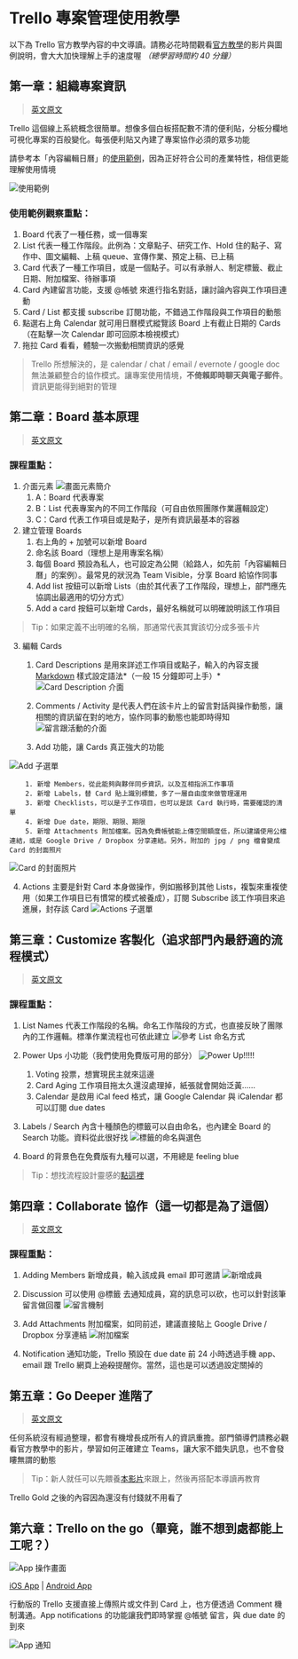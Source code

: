 

# Trello 專案管理使用教學

以下為 Trello 官方教學內容的中文導讀。請務必花時間觀看[官方教學](https://trello.com/guide)的影片與圖例說明，會大大加快理解上手的速度喔 *（總學習時間約 40 分鐘）*

## 第一章：組織專案資訊

> [英文原文](https://trello.com/guide/organize.html)

Trello 這個線上系統概念很簡單。想像多個白板搭配數不清的便利貼，分板分欄地可視化專案的百般變化。每張便利貼又內建了專案協作必須的眾多功能

請參考本「內容編輯日曆」的[使用範例](https://trello.com/b/mo04wOm4/editorial-calendar)，因為正好符合公司的產業特性，相信更能理解使用情境

![使用範例](https://d2k1ftgv7pobq7.cloudfront.net/meta/u/res/images/fab0c4d27d0dfe76347ba92f6464f614/organize-editorial.jpg)


### 使用範例觀察重點：
1. Board 代表了一種任務，或一個專案
2. List 代表一種工作階段。此例為：文章點子、研究工作、Hold 住的點子、寫作中、圖文編輯、上稿 queue、宣傳作業、預定上稿、已上稿
3. Card 代表了一種工作項目，或是一個點子。可以有承辦人、制定標籤、截止日期、附加檔案、待辦事項
4. Card 內建留言功能，支援 @帳號 來進行指名對話，讓討論內容與工作項目連動
5. Card / List 都支援 subscribe 訂閱功能，不錯過工作階段與工作項目的動態
6. 點選右上角 Calendar 就可用日曆模式縱覽該 Board 上有截止日期的 Cards （在點擊一次 Calendar 即可回原本檢視模式）
7. 拖拉 Card 看看，體驗一次搬動相關資訊的感覺

> Trello 所想解決的，是 calendar / chat / email / evernote / google doc 無法兼顧整合的協作模式。讓專案使用情境，**不倚賴即時聊天與電子郵件**。資訊更能得到絕對的管理

## 第二章：Board 基本原理

> [英文原文](https://trello.com/guide/board_basics.html)

### 課程重點：
1. 介面元素
![畫面元素簡介](https://d2k1ftgv7pobq7.cloudfront.net/meta/u/res/images/f556940da98ac9e209bb9fb7d7150ca2/board.jpg)
	1. A：Board 代表專案
	2. B：List 代表專案內的不同工作階段（可自由依照團隊作業邏輯設定）
	3. C：Card 代表工作項目或是點子，是所有資訊最基本的容器
2. 建立管理 Boards
	1. 右上角的 + 加號可以新增 Board
	2. 命名該 Board（理想上是用專案名稱）
	3. 每個 Board 預設為私人，也可設定為公開（給路人，如先前「內容編輯日曆」的案例）。最常見的狀況為 Team Visible，分享 Board 給協作同事
	4. Add list 按鈕可以新增 Lists（由於其代表了工作階段，理想上，部門應先協調出最適用的切分方式）
	5. Add a card 按鈕可以新增 Cards，最好名稱就可以明確說明該工作項目
> Tip：如果定義不出明確的名稱，那通常代表其實該切分成多張卡片
3. 編輯 Cards
	1. Card Descriptions 是用來詳述工作項目或點子，輸入的內容支援 [Markdown](http://help.trello.com/article/821-using-markdown-in-trello) 樣式設定語法*（一般 15 分鐘即可上手）*
![Card Description 介面](https://d2k1ftgv7pobq7.cloudfront.net/meta/u/res/images/79cfd316cc2a8dbff57357764933ed2c/board-card_description.jpg)

	2. Comments / Activity 是代表人們在該卡片上的留言對話與操作動態，讓相關的資訊留在對的地方，協作同事的動態也能即時得知
![留言跟活動的介面](https://d2k1ftgv7pobq7.cloudfront.net/meta/u/res/images/41b5d89ad26cc5fe4aac4065fb80c81d/board-activity_section.jpg)

	3. Add 功能，讓 Cards 真正強大的功能

![Add 子選單](https://d2k1ftgv7pobq7.cloudfront.net/meta/u/res/images/a8f1422ef89d1bbffb3c3c51c379a978/board-add_section.jpg)

		1. 新增 Members，從此能夠與夥伴同步資訊，以及互相指派工作事項
		2. 新增 Labels，替 Card 貼上識別標籤，多了一層自由度來做管理運用
		3. 新增 Checklists，可以是子工作項目，也可以是該 Card 執行時，需要確認的清單
		4. 新增 Due date，期限、期限、期限
		5. 新增 Attachments 附加檔案。因為免費帳號能上傳空間額度低，所以建議使用公檔連結，或是 Google Drive / Dropbox 分享連結。另外，附加的 jpg / png 檔會變成 Card 的封面照片
 
![Card 的封面照片](https://d2k1ftgv7pobq7.cloudfront.net/meta/u/res/images/02f9aac65eee09d5b9deba82202ccc6a/attach.jpg)

4.  Actions 主要是針對 Card 本身做操作，例如搬移到其他 Lists，複製來重複使用（如果工作項目已有慣常的模式被養成），訂閱 Subscribe 該工作項目來追進展，封存該 Card
![Actions 子選單](https://d2k1ftgv7pobq7.cloudfront.net/meta/u/res/images/dbb46e6ecbc5dfd581fa855eff91c49a/board-actions_section.jpg)

## 第三章：Customize 客製化（追求部門內最舒適的流程模式）

> [英文原文](https://trello.com/guide/customize.html)

### 課程重點：
1. List Names 代表工作階段的名稱。命名工作階段的方式，也直接反映了團隊內的工作邏輯。標準作業流程也可依此建立
![參考 List 命名方式](https://d2k1ftgv7pobq7.cloudfront.net/meta/u/res/images/4ce183891261a71f9810fe86a67b5d59/customize-biz_board.jpg)

2. Power Ups 小功能（我們使用免費版可用的部分）
![Power Up!!!!!](https://d2k1ftgv7pobq7.cloudfront.net/meta/u/res/images/dcd31f5d52407b559d040f7d4c6e9779/customize-powerups.png)

	1. Voting 投票，想實現民主就來這邊
	2. Card Aging 工作項目拖太久還沒處理掉，紙張就會開始泛黃......
	3. Calendar 是啟用 iCal feed 格式，讓 Google Calendar 與 iCalendar 都可以訂閱 due dates
3. Labels / Search 內含十種顏色的標籤可以自由命名，也內建全 Board 的 Search 功能。資料從此很好找
![標籤的命名與選色](https://d2k1ftgv7pobq7.cloudfront.net/meta/u/res/images/32b3fa0fe5b4435a87ee0391796dcfe9/customize-labels.png)

4. Board 的背景色在免費版有九種可以選，不用總是 feeling blue

> Tip：想找流程設計靈感的[點這裡](https://trello.com/inspiration)

## 第四章：Collaborate 協作（這一切都是為了這個）

> [英文原文](https://trello.com/guide/collaborate.html)

### 課程重點：
1. Adding Members 新增成員，輸入該成員 email 即可邀請
![新增成員](https://d2k1ftgv7pobq7.cloudfront.net/meta/u/res/images/ae48d3d15a4d89de00aa6f16fd2e29e3/collaborate-add_member.gif)

2. Discussion 可以使用 @標籤 去通知成員，寫的訊息可以砍，也可以針對該筆留言做回覆
![留言機制](https://d2k1ftgv7pobq7.cloudfront.net/meta/u/res/images/a5adad974fb7caf39f682a1985f85f31/organize-comments.png)
3. Add Attachments 附加檔案，如同前述，建議直接貼上 Google Drive / Dropbox 分享連結
![附加檔案](https://d2k1ftgv7pobq7.cloudfront.net/meta/u/res/images/1672c3cf8fa83158aec342da8b394e89/collaborate-attachment.png)

4. Notification 通知功能，Trello 預設在 due date 前 24 小時透過手機 app、email 跟 Trello 網頁上~~追殺~~提醒你。當然，這也是可以透過設定關掉的

## 第五章：Go Deeper 進階了

> [英文原文](https://trello.com/guide/go_deeper.html)

任何系統沒有經過整理，都會有機增長成所有人的資訊重擔。部門領導們請務必觀看官方教學中的影片，學習如何正確建立 Teams，讓大家不錯失訊息，也不會發瞜無謂的動態

> Tip：新人就任可以先餵養[本影片](http://help.trello.com/article/899-getting-started-video-demo)來跟上，然後再搭配本導讀再教育

Trello Gold 之後的內容因為還沒有付錢就不用看了

## 第六章：Trello on the go（畢竟，誰不想到處都能上工呢？）
![App 操作畫面](https://d2k1ftgv7pobq7.cloudfront.net/meta/u/res/images/55b0ab464fbb175c210867babbf91c78/mobile.jpg)

[iOS App](https://itunes.apple.com/us/app/trello-organize-anything/id461504587?mt=8) | [Android App](https://play.google.com/store/apps/details?id=com.trello)

行動版的 Trello 支援直接上傳照片或文件到 Card 上，也方便透過 Comment 機制溝通。App notifications 的功能讓我們即時掌握 @帳號 留言，與 due date 的到來

![App 通知](https://d2k1ftgv7pobq7.cloudfront.net/meta/u/res/images/aa4c92170b9b80e1112ab0db1090ada5/mobile-notification.jpg)
